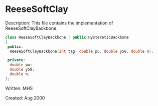 # ReeseSoftClay

Description: This file contains the implementation of 
ReeseSoftClayBackbone.


```cpp
class ReeseSoftClayBackbone : public HystereticBackbone
{
 public:
  ReeseSoftClayBackbone(int tag, double pu, double y50, double n);  

 private:
  double pu;
  double y50;
  double n;
};
```

Written: MHS

Created: Aug 2000

